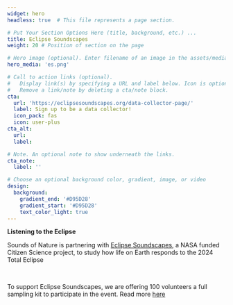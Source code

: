 ```yaml
---
widget: hero
headless: true  # This file represents a page section.

# Put Your Section Options Here (title, background, etc.) ...
title: Eclipse Soundscapes
weight: 20 # Position of section on the page

# Hero image (optional). Enter filename of an image in the assets/media/ folder.
hero_media: 'es.png'

# Call to action links (optional).
#   Display link(s) by specifying a URL and label below. Icon is optional for `cta`.
#   Remove a link/note by deleting a cta/note block.
cta:
  url: 'https://eclipsesoundscapes.org/data-collector-page/'
  label: Sign up to be a data collector!
  icon_pack: fas
  icon: user-plus
cta_alt:
  url: 
  label:

# Note. An optional note to show underneath the links.
cta_note:
  label: ''

# Choose an optional background color, gradient, image, or video
design:
  background:
    gradient_end: '#D95D28'
    gradient_start: '#D95D28'
    text_color_light: true
---
```

**Listening to the Eclipse**    

Sounds of Nature is partnering with [Eclipse Soundscapes](https://eclipsesoundscapes.org/), a NASA funded Citizen Science project, to study how life on Earth responds to the 2024 Total Eclipse

</br>

To support Eclipse Soundscapes, we are offering 100 volunteers a full sampling kit to participate in the event. Read more [here](https://peaselab.com/sounds-eclipse/)

